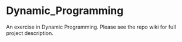 # Dynamic_Programming
An exercise in Dynamic Programming.
Please see the repo wiki for full project description.
